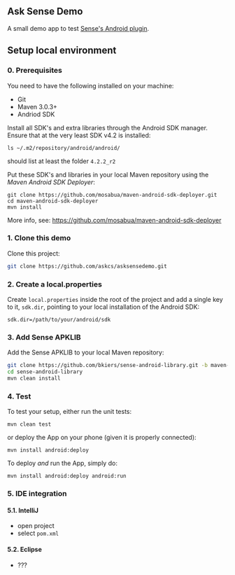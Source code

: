 ## Ask Sense Demo

A small demo app to test 
[Sense's Android plugin](https://github.com/senseobservationsystems/sense-android-library).

## Setup local environment

### 0. Prerequisites

You need to have the following installed on your machine:

* Git
* Maven 3.0.3+
* Andriod SDK

Install all SDK's and extra libraries through the Android SDK manager. Ensure 
that at the very least SDK v4.2 is installed:

```
ls ~/.m2/repository/android/android/
```

should list at least the folder `4.2.2_r2`

Put these SDK's and libraries in your local Maven repository using the 
*Maven Android SDK Deployer*:

``` 
git clone https://github.com/mosabua/maven-android-sdk-deployer.git
cd maven-android-sdk-deployer
mvn install
```

More info, see: https://github.com/mosabua/maven-android-sdk-deployer

### 1. Clone this demo

Clone this project: 

```bash
git clone https://github.com/askcs/asksensedemo.git
```

### 2. Create a local.properties

Create `local.properties` inside the root of the project and add a single key to 
it, `sdk.dir`, pointing to your local installation of the Android SDK:

```
sdk.dir=/path/to/your/android/sdk
```

### 3. Add Sense APKLIB 

Add the Sense APKLIB to your local Maven repository:

```bash
git clone https://github.com/bkiers/sense-android-library.git -b maven-apklib
cd sense-android-library
mvn clean install
```

### 4. Test

To test your setup, either run the unit tests:

```
mvn clean test
```

or deploy the App on your phone (given it is properly connected):

```
mvn install android:deploy
```

To deploy *and* run the App, simply do:

```
mvn install android:deploy android:run
```

### 5. IDE integration

#### 5.1. IntelliJ

* open project
* select `pom.xml`

#### 5.2. Eclipse

* ???